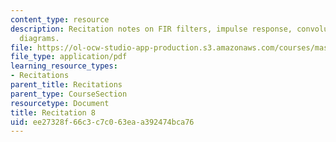 ```yaml
---
content_type: resource
description: Recitation notes on FIR filters, impulse response, convolution, and block
  diagrams.
file: https://ol-ocw-studio-app-production.s3.amazonaws.com/courses/mas-160-signals-systems-and-information-for-media-technology-fall-2007/ee27328f66c3c7c063eaa392474bca76_rec8.pdf
file_type: application/pdf
learning_resource_types:
- Recitations
parent_title: Recitations
parent_type: CourseSection
resourcetype: Document
title: Recitation 8
uid: ee27328f-66c3-c7c0-63ea-a392474bca76
---
```

